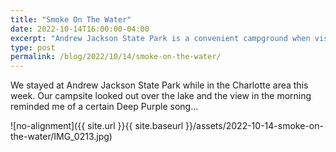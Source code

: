 ```yaml
---
title: "Smoke On The Water"
date: 2022-10-14T16:00:00-04:00
excerpt: "Andrew Jackson State Park is a convenient campground when visiting Charlotte."
type: post
permalink: /blog/2022/10/14/smoke-on-the-water/
---
```

We stayed at Andrew Jackson State Park while in the Charlotte area this week. Our campsite looked out over the lake and the view in the morning reminded me of a certain Deep Purple song...

![no-alignment]({{ site.url }}{{ site.baseurl }}/assets/2022-10-14-smoke-on-the-water/IMG_0213.jpg)
